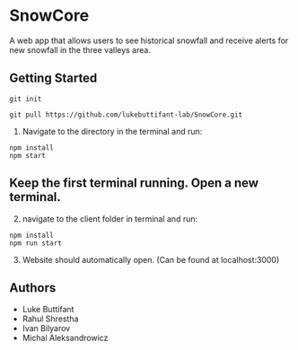 # SnowCore
A web app that allows users to see historical snowfall and receive alerts for new snowfall in the three valleys area. 

## Getting Started
```
git init
```
```
git pull https://github.com/lukebuttifant-lab/SnowCore.git
```
1. Navigate to the directory in the terminal and run:
```
npm install
npm start
```
## Keep the first terminal running. Open a new terminal. 
2. navigate to the client folder in terminal and run: 
```
npm install
npm run start
```

3. Website should automatically open. (Can be found at localhost:3000)

## Authors

- Luke Buttifant 
- Rahul Shrestha
- Ivan Bilyarov
- Michal Aleksandrowicz
